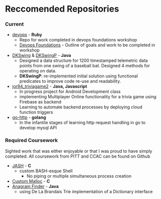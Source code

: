 # Reccomended Repositories

### Current
  - [devops](https://github.com/JoshRodstein/devops) - **Ruby**
    - Repo for work completed in devops foundations workshop
    - [Devops Foundations](https://github.com/stephenlauck/devops_foundation) - Outline of goals and work to be completed in workshop
  - [DKSwing](https://github.com/JoshRodstein/DKSwing) & [DKSwingP](https://github.com/JoshRodstein/DKSwingP) - **Java**
    - Designed a data structure for 1200 timestamped telemetric data points
from one swing of a baseball bat. Designed 4 methods for operating on data.
    - **DKSwingP**: re-implemented initial solution using functional predicates
      to improve code re-use and readability.
  - [jor94_triviagame2](https://github.com/JoshRodstein/jor94_triviagame2) - **Java, Javascript**
    - In progress project for Android Development class
    - implementing Multiplayer Online functionality for a trivia game using Firebase as backend
    - Learning to automate backend processes by deploying cloud function triggers
  - [go-http](https://github.com/JoshRodstein/go-http) - **golang**
    - In the infantile stages of learning http request handling in go to develop
      mysql API

### Required Coursework
   Sighted work that was either enjoyable or that I was proud to have simply completed.
   All coursework from PITT and CCAC can be found on Github

  - [JASH](https://github.com/JoshRodstein/cs449/blob/master/Project4/myshell.c) - **C**
    - custom BASH-esque Shell
      - No piping or multiple simultaneous process creation
  - [Custom Malloc](https://github.com/JoshRodstein/cs449/blob/master/Project3/mymalloc.c) - **C**
  - [Anagram Finder](https://github.com/JoshRodstein/cs1501/tree/master/Project%201) - **Java**
    - using De La Brandais Trie implementation of a Dictionary interface
